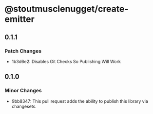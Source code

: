 # @stoutmusclenugget/create-emitter

## 0.1.1

### Patch Changes

- 1b3d6e2: Disables Git Checks So Publishing Will Work

## 0.1.0

### Minor Changes

- 9bb8347: This pull request adds the ability to publish this library via changesets.
